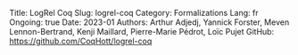 Title: LogRel Coq
Slug: logrel-coq
Category: Formalizations
Lang: fr
Ongoing: true
Date: 2023-01
Authors: Arthur Adjedj, Yannick Forster, Meven Lennon-Bertrand, Kenji Maillard, Pierre-Marie Pédrot, Loïc Pujet
GitHub: https://github.com/CoqHott/logrel-coq